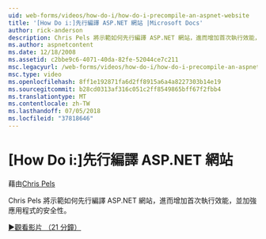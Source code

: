 ```yaml
---
uid: web-forms/videos/how-do-i/how-do-i-precompile-an-aspnet-website
title: '[How Do i:]先行編譯 ASP.NET 網站 |Microsoft Docs'
author: rick-anderson
description: Chris Pels 將示範如何先行編譯 ASP.NET 網站，進而增加首次執行效能，並加強應用程式的安全性。
ms.author: aspnetcontent
ms.date: 12/18/2008
ms.assetid: c2bbe9c6-4071-40da-82fe-52044ce7c211
msc.legacyurl: /web-forms/videos/how-do-i/how-do-i-precompile-an-aspnet-website
msc.type: video
ms.openlocfilehash: 8ff1e192871fa6d2ff8915a6a4a8227303b14e19
ms.sourcegitcommit: b28cd0313af316c051c2ff8549865bff67f2fbb4
ms.translationtype: MT
ms.contentlocale: zh-TW
ms.lasthandoff: 07/05/2018
ms.locfileid: "37818646"
---
```

<a name="how-do-i-precompile-an-aspnet-website"></a>[How Do i:]先行編譯 ASP.NET 網站
====================
藉由[Chris Pels](https://twitter.com/chrispels)

Chris Pels 將示範如何先行編譯 ASP.NET 網站，進而增加首次執行效能，並加強應用程式的安全性。

[&#9654;觀看影片 （21 分鐘）](https://channel9.msdn.com/Blogs/ASP-NET-Site-Videos/how-do-i-precompile-an-aspnet-website)
